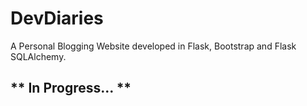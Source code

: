 # DevDiaries
A Personal Blogging Website developed in Flask, Bootstrap and Flask SQLAlchemy.

## ** In Progress... **
